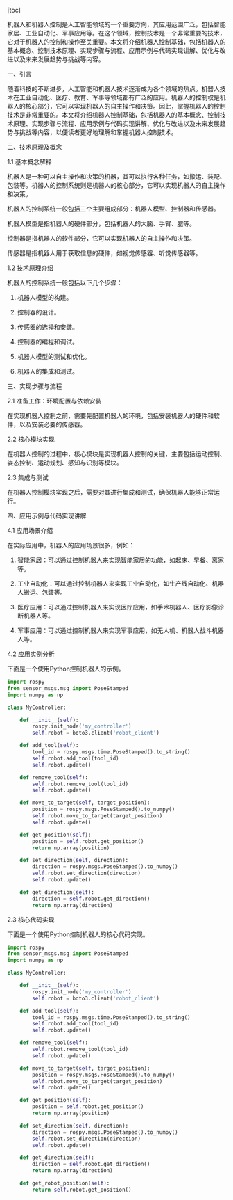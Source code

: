 
[toc]                    
                
                
机器人和机器人控制是人工智能领域的一个重要方向，其应用范围广泛，包括智能家居、工业自动化、军事应用等。在这个领域，控制技术是一个非常重要的技术，它对于机器人的控制和操作至关重要。本文将介绍机器人控制基础，包括机器人的基本概念、控制技术原理、实现步骤与流程、应用示例与代码实现讲解、优化与改进以及未来发展趋势与挑战等内容。

一、引言

随着科技的不断进步，人工智能和机器人技术逐渐成为各个领域的热点。机器人技术在工业自动化、医疗、教育、军事等领域都有广泛的应用。机器人的控制权是机器人的核心部分，它可以实现机器人的自主操作和决策。因此，掌握机器人的控制技术是非常重要的。本文将介绍机器人控制基础，包括机器人的基本概念、控制技术原理、实现步骤与流程、应用示例与代码实现讲解、优化与改进以及未来发展趋势与挑战等内容，以便读者更好地理解和掌握机器人控制技术。

二、技术原理及概念

1.1 基本概念解释

机器人是一种可以自主操作和决策的机器，其可以执行各种任务，如搬运、装配、包装等。机器人的控制系统则是机器人的核心部分，它可以实现机器人的自主操作和决策。

机器人的控制系统一般包括三个主要组成部分：机器人模型、控制器和传感器。

机器人模型是指机器人的硬件部分，包括机器人的大脑、手臂、腿等。

控制器是指机器人的软件部分，它可以实现机器人的自主操作和决策。

传感器是指机器人用于获取信息的硬件，如视觉传感器、听觉传感器等。

1.2 技术原理介绍

机器人的控制系统一般包括以下几个步骤：

1. 机器人模型的构建。

2. 控制器的设计。

3. 传感器的选择和安装。

4. 控制器的编程和调试。

5. 机器人模型的测试和优化。

6. 机器人的集成和测试。

三、实现步骤与流程

2.1 准备工作：环境配置与依赖安装

在实现机器人控制之前，需要先配置机器人的环境，包括安装机器人的硬件和软件，以及安装必要的传感器。

2.2 核心模块实现

在机器人控制的过程中，核心模块是实现机器人控制的关键，主要包括运动控制、姿态控制、运动规划、感知与识别等模块。

2.3 集成与测试

在机器人控制模块实现之后，需要对其进行集成和测试，确保机器人能够正常运行。

四、应用示例与代码实现讲解

4.1 应用场景介绍

在实际应用中，机器人的应用场景很多，例如：

1. 智能家居：可以通过控制机器人来实现智能家居的功能，如起床、早餐、离家等。

2. 工业自动化：可以通过控制机器人来实现工业自动化，如生产线自动化、机器人搬运、包装等。

3. 医疗应用：可以通过控制机器人来实现医疗应用，如手术机器人、医疗影像诊断机器人等。

4. 军事应用：可以通过控制机器人来实现军事应用，如无人机、机器人战斗机器人等。

4.2 应用实例分析

下面是一个使用Python控制机器人的示例。

```python
import rospy
from sensor_msgs.msg import PoseStamped
import numpy as np

class MyController:

    def __init__(self):
        rospy.init_node('my_controller')
        self.robot = boto3.client('robot_client')

    def add_tool(self):
        tool_id = rospy.msgs.time.PoseStamped().to_string()
        self.robot.add_tool(tool_id)
        self.robot.update()

    def remove_tool(self):
        self.robot.remove_tool(tool_id)
        self.robot.update()

    def move_to_target(self, target_position):
        position = rospy.msgs.PoseStamped().to_numpy()
        self.robot.move_to_target(target_position)
        self.robot.update()

    def get_position(self):
        position = self.robot.get_position()
        return np.array(position)

    def set_direction(self, direction):
        direction = rospy.msgs.PoseStamped().to_numpy()
        self.robot.set_direction(direction)
        self.robot.update()

    def get_direction(self):
        direction = self.robot.get_direction()
        return np.array(direction)
```

2.3 核心代码实现

下面是一个使用Python控制机器人的核心代码实现。

```python
import rospy
from sensor_msgs.msg import PoseStamped
import numpy as np

class MyController:

    def __init__(self):
        rospy.init_node('my_controller')
        self.robot = boto3.client('robot_client')

    def add_tool(self):
        tool_id = rospy.msgs.time.PoseStamped().to_string()
        self.robot.add_tool(tool_id)
        self.robot.update()

    def remove_tool(self):
        self.robot.remove_tool(tool_id)
        self.robot.update()

    def move_to_target(self, target_position):
        position = rospy.msgs.PoseStamped().to_numpy()
        self.robot.move_to_target(target_position)
        self.robot.update()

    def get_position(self):
        position = self.robot.get_position()
        return np.array(position)

    def set_direction(self, direction):
        direction = rospy.msgs.PoseStamped().to_numpy()
        self.robot.set_direction(direction)
        self.robot.update()

    def get_direction(self):
        direction = self.robot.get_direction()
        return np.array(direction)

    def get_robot_position(self):
        return self.robot.get_position()
```

